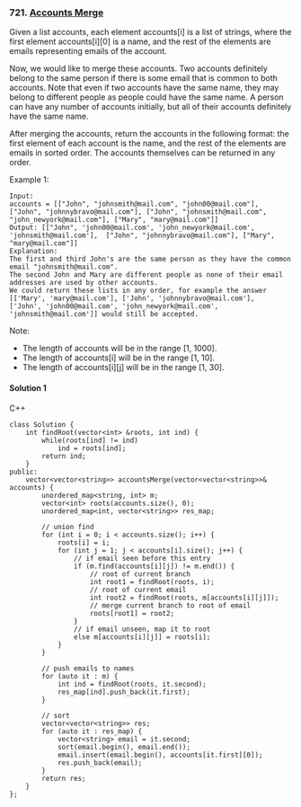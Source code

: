 ### 721\. [Accounts Merge](https://leetcode.com/problems/accounts-merge/)

Given a list accounts, each element accounts[i] is a list of strings, where the first element accounts[i][0] is a name, and the rest of the elements are emails representing emails of the account.

Now, we would like to merge these accounts. Two accounts definitely belong to the same person if there is some email that is common to both accounts. Note that even if two accounts have the same name, they may belong to different people as people could have the same name. A person can have any number of accounts initially, but all of their accounts definitely have the same name.

After merging the accounts, return the accounts in the following format: the first element of each account is the name, and the rest of the elements are emails in sorted order. The accounts themselves can be returned in any order.

Example 1:
```
Input: 
accounts = [["John", "johnsmith@mail.com", "john00@mail.com"], ["John", "johnnybravo@mail.com"], ["John", "johnsmith@mail.com", "john_newyork@mail.com"], ["Mary", "mary@mail.com"]]
Output: [["John", 'john00@mail.com', 'john_newyork@mail.com', 'johnsmith@mail.com'],  ["John", "johnnybravo@mail.com"], ["Mary", "mary@mail.com"]]
Explanation: 
The first and third John's are the same person as they have the common email "johnsmith@mail.com".
The second John and Mary are different people as none of their email addresses are used by other accounts.
We could return these lists in any order, for example the answer [['Mary', 'mary@mail.com'], ['John', 'johnnybravo@mail.com'], 
['John', 'john00@mail.com', 'john_newyork@mail.com', 'johnsmith@mail.com']] would still be accepted.
```

Note:

* The length of accounts will be in the range [1, 1000].
* The length of accounts[i] will be in the range [1, 10].
* The length of accounts[i][j] will be in the range [1, 30].

#### Solution 1

C++

```
class Solution {
    int findRoot(vector<int> &roots, int ind) {
        while(roots[ind] != ind)
            ind = roots[ind];
        return ind;
    }
public:
    vector<vector<string>> accountsMerge(vector<vector<string>>& accounts) {
        unordered_map<string, int> m;
        vector<int> roots(accounts.size(), 0);
        unordered_map<int, vector<string>> res_map;
        
        // union find
        for (int i = 0; i < accounts.size(); i++) {
            roots[i] = i;
            for (int j = 1; j < accounts[i].size(); j++) {
                // if email seen before this entry
                if (m.find(accounts[i][j]) != m.end()) {
                    // root of current branch
                    int root1 = findRoot(roots, i);
                    // root of current email
                    int root2 = findRoot(roots, m[accounts[i][j]]);
                    // merge current branch to root of email
                    roots[root1] = root2;
                }
                // if email unseen, map it to root
                else m[accounts[i][j]] = roots[i];
            }
        }
        
        // push emails to names
        for (auto it : m) {
            int ind = findRoot(roots, it.second);
            res_map[ind].push_back(it.first);
        }
        
        // sort
        vector<vector<string>> res;
        for (auto it : res_map) {
            vector<string> email = it.second;
            sort(email.begin(), email.end());
            email.insert(email.begin(), accounts[it.first][0]);
            res.push_back(email);
        }
        return res;
    }
};
```
